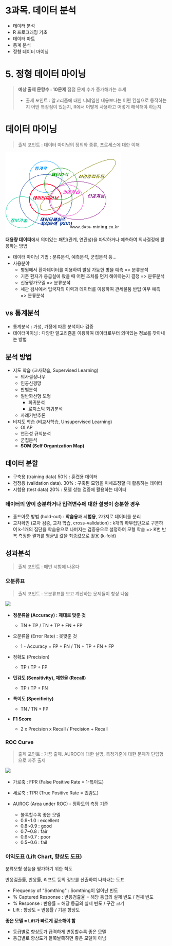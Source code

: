 # 3과목. 데이터 분석

* 데이터 분석
* R 프로그래밍 기초
* 데이터 마트
* 통계 분석
* 정형 데이터 마이닝



# 5. 정형 데이터 마이닝

> **예상 출제 문항수 : 10문제**
> 점점 문제 수가 증가해가는 추세
>
> * 출제 포인트 : 알고리즘에 대한 디테일한 내용보다는 어떤 컨셉으로 동작하는지 어떤 특장점이 있는지, R에서 어떻게 사용하고 어떻게 해석해야 하는지



# 데이터 마이닝

> 출제 포인트 : 데이터 마이닝의 정의와 종류, 프로세스에 대한 이해

![](./images/data-mining.jpg)

**대용량 데이터**에서 의미있는 패턴(관계, 연관성)을 파악하거나 예측하여 의사결정에 활용하는 방법

* 데이터 마이닝 기법 : 분류분석, 예측분석, 군집분석 등...
* 사용분야
  * 병원에서 환자데이터를 이용하여 발생 가능한 병을 예측 => 분류분석
  * 기존 환자가 응급실에 왔을 때 어떤 조치를 먼저 해야하는지 결정 => 분류분석
  * 신용평가모델 => 분류분석
  * 세관 검사에서 입국자의 이력과 데이터를 이용하여 관세물품 반입 여부 예측 => 분류분석

## vs 통계분석

* 통계분석 : 가성, 가정에 따른 분석이나 검증
* 데이터마이닝 : 다양한 알고리즘을 이용하여 데이터로부터 의미있는 정보를 찾아내는 방법

## 분석 방법

* 지도 학습 (교사학습, Supervised Learning)
  * 의사결정나무
  * 인공신경망
  * 판별분석
  * 일반화선형 모형
    * 회귀분석
    * 로지스틱 회귀분석
  * 사례기반추론
* 비지도 학습 (비교사학습, Unsupervised Learning)
  * OLAP
  * 연관성 규칙분석
  * 군집분석
  * **SOM (Self Organization Map)**

## 데이터 분할

* 구축용 (training data) 50% : 훈련용 데이터
* 검정용 (validation data). 30% : 구축된 모형을 미세조정할 때 활용하는 데이터
* 시험용 (test data) 20% : 모델 성능 검증에 활용하는 데이터

### 데이터의 양이 충분하거나 입력변수에 대한 설명이 충분한 경우

* 홀드아웃 방법 (hold-out) : **학습용**과 **시험용**, 2가지로 데이터를 분리
* 교차확인 (교차 검증, 교차 학습, cross-validation) : k개의 하부집단으로 구분하여 k-1개의 집단을 학습용으로 나머지는 검증용으로 설정하여 모형 학습 => K번 반복 측정한 결과를 평균낸 값을 최종값으로 활용 (k-fold)

## 성과분석

> 출제 포인트 : 매번 시험에 나온다

### 오분류표

> 출제 포인트 : 오분류표를 보고 계산하는 문제들이 항상 나옴

![](https://t1.daumcdn.net/cfile/tistory/99B785335A0FCF9F23)

* **정분류율 (Accuracy) : 제대로 맞춘 것**
  * TN + TP / TN + TP + FN + FP
* 오분류율 (Error Rate) : 못맞춘 것
  * 1 - Accuracy = FP + FN / TN + TP + FN + FP
* 정확도 (Precision)
  * TP / TP + FP
* **민감도 (Sensitivity), 재현율 (Recall)**
  * TP / TP + FN
* **특이도 (Specificity)**
  * TN / TN + FP

* **F1 Score**
  * 2 x Precision x Recall / Precision + Recall

### ROC Curve

> 출제 포인트 : 가끔 출제. AUROC에 대한 설명, 측정기준에 대한 문제가 단답형으로 자주 출제

![](https://img1.daumcdn.net/thumb/R1280x0/?scode=mtistory2&fname=http%3A%2F%2Fcfile28.uf.tistory.com%2Fimage%2F262E8E3F544837AD274972)

* 가로축 :  FPR (False Positive Rate = 1-특이도)
* 세로축 : TPR (True Positive Rate = 민감도)

* AUROC (Area under ROC) - 정확도의 측정 기준
  * 볼록할수록 좋은 모델
  * 0.9~1.0 : excellent
  * 0.8~0.9 : good
  * 0.7~0.8 : fair
  * 0.6~0.7 : poor
  * 0.5~0.6 : fail

### 이익도표 (Lift Chart, 향상도 도표)

분류모형 성능을 평가하기 위한 척도

반응검출률, 반응률, 리프트 등의 정보를 산출하여 나타내는 도표

* Frequency of "Somthing" : Somthing이 일어난 빈도
* % Captured Response : 반응검츌율 = 해당 등급의 실제 빈도 / 전체 빈도
* % Response : 반응률 = 해당 등급의 실제 빈도 / 구간 크기
* Lift : 향상도 = 반응률 / 기본 향상도

**좋은 모델 = Lift가 빠르게 감소해야 함**

* 등급별로 향상도가 급격하게 변동할수록 좋은 모델
* 등급별로 향상도가 들쭉날쭉하면 좋은 모델이 아님

